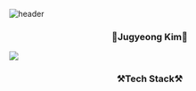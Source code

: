 ![header](https://capsule-render.vercel.app/api?type=waving&color=auto&height=500&section=header&text=Welcome👋&fontSize=70&desc=Jugyeong's%20Github&descSize=40)
<h3 align="center">🍭Jugyeong Kim🍭</h3>
 <a href="https://blog.naver.com/jjudev" target="_blank"><img src="https://img.shields.io/badge/devBlog-#03C75A?style=flat-square&logo=Naver&logoColor=white"/></a>



<h3 align="center">⚒️Tech Stack⚒️</h3>
